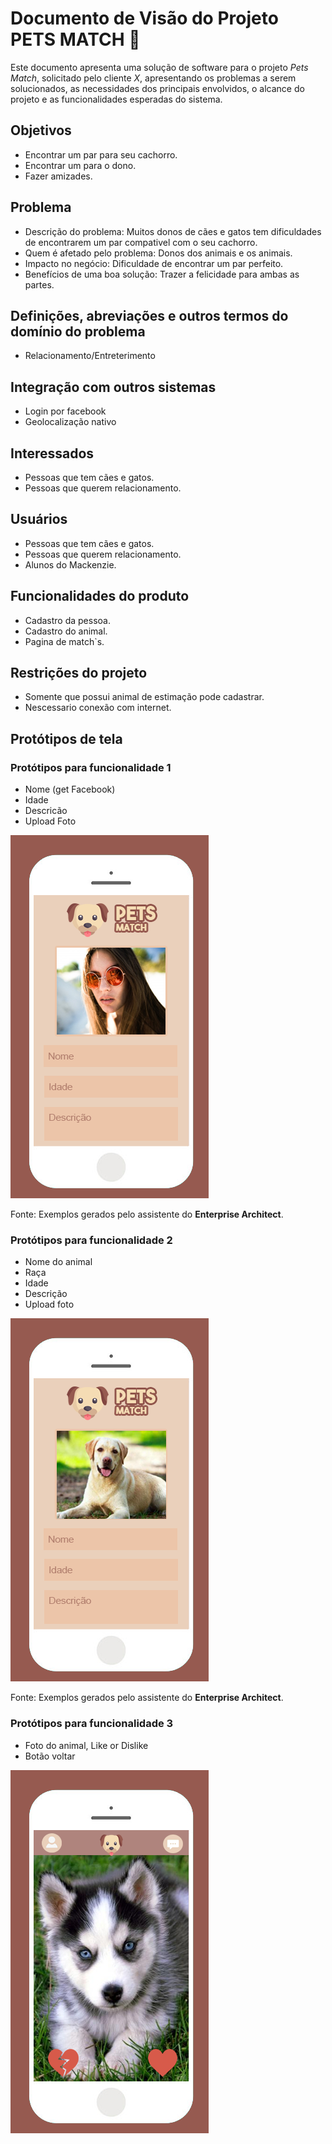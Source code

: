 # Documento de Visão do Projeto PETS MATCH :dog:

Este documento apresenta uma solução de software para o projeto *Pets Match*, solicitado pelo cliente *X*, 
apresentando os problemas a serem solucionados, as necessidades dos principais envolvidos, o alcance do projeto e as funcionalidades 
esperadas do sistema.

## Objetivos

* Encontrar um par para seu cachorro.
* Encontrar um para o dono.
* Fazer amizades.

## Problema

* Descrição do problema: Muitos donos de cães e gatos tem dificuldades de encontrarem um par compativel com o seu cachorro.
* Quem é afetado pelo problema: Donos dos animais e os animais.
* Impacto no negócio: Dificuldade de encontrar um par perfeito.
* Benefícios de uma boa solução: Trazer a felicidade para ambas as partes.

## Definições, abreviações e outros termos do domínio do problema

* Relacionamento/Entreterimento 

## Integração com outros sistemas

* Login por facebook
* Geolocalização nativo
 
## Interessados

* Pessoas que tem cães e gatos.
* Pessoas que querem relacionamento.

## Usuários

* Pessoas que tem cães e gatos.
* Pessoas que querem relacionamento.
* Alunos do Mackenzie.

## Funcionalidades do produto

* Cadastro da pessoa.
* Cadastro do animal.
* Pagina de match`s.

## Restrições do projeto

* Somente que possui animal de estimação pode cadastrar.
* Nescessario conexão com internet.

## Protótipos de tela

### Protótipos para funcionalidade 1
- Nome (get Facebook)
- Idade
- Descricão
- Upload Foto

![](pessoa.png)

Fonte: Exemplos gerados pelo assistente do **Enterprise Architect**.

### Protótipos para funcionalidade 2
- Nome do animal
- Raça
- Idade
- Descrição
- Upload foto

![](dog.png)

Fonte: Exemplos gerados pelo assistente do **Enterprise Architect**.

### Protótipos para funcionalidade 3
- Foto do animal, Like or Dislike
- Botão voltar

![](match.png)